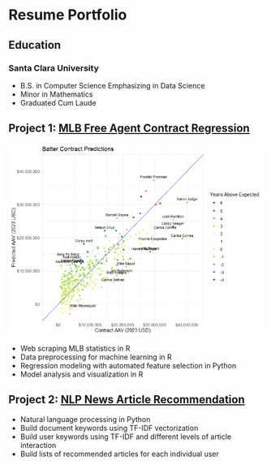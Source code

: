 # Resume Portfolio
## Education
### Santa Clara University
- B.S. in Computer Science Emphasizing in Data Science
- Minor in Mathematics
- Graduated Cum Laude

## Project 1: [MLB Free Agent Contract Regression](https://github.com/RHendoDS/MLB_FA_Contracts)
![](/images/Batter_Graph.png)
- Web scraping MLB statistics in R
- Data preprocessing for machine learning in R
- Regression modeling with automated feature selection in Python
- Model analysis and visualization in R

## Project 2: [NLP News Article Recommendation](https://github.com/RHendoDS/NLP_News_Recommendation)
- Natural language processing in Python
- Build document keywords using TF-IDF vectorization
- Build user keywords using TF-IDF and different levels of article interaction
- Build lists of recommended articles for each individual user
